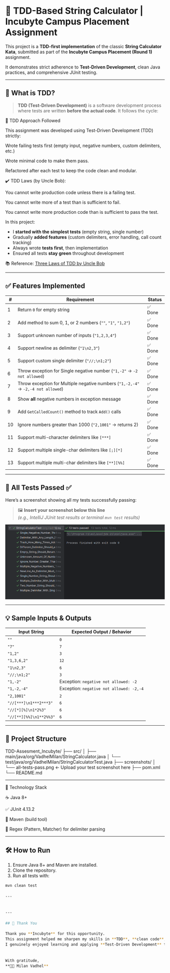 # 🧪 TDD-Based String Calculator | Incubyte Campus Placement Assignment

This project is a **TDD-first implementation** of the classic **String Calculator Kata**, submitted as part of the **Incubyte Campus Placement (Round 1)** assignment.

It demonstrates strict adherence to **Test-Driven Development**, clean Java practices, and comprehensive JUnit testing.

---

## 📌 What is TDD?

> **TDD (Test-Driven Development)** is a software development process where tests are written **before the actual code**. It follows the cycle:


📜 TDD Approach Followed

This assignment was developed using Test-Driven Development (TDD) strictly:

Wrote failing tests first (empty input, negative numbers, custom delimiters, etc.)

Wrote minimal code to make them pass.

Refactored after each test to keep the code clean and modular.

✔️ TDD Laws (by Uncle Bob):

You cannot write production code unless there is a failing test.

You cannot write more of a test than is sufficient to fail.

You cannot write more production code than is sufficient to pass the test.


In this project:
- I **started with the simplest tests** (empty string, single number)
- Gradually **added features** (custom delimiters, error handling, call count tracking)
- Always wrote **tests first**, then implementation
- Ensured all tests **stay green** throughout development

📚 Reference: [Three Laws of TDD by Uncle Bob](https://blog.cleancoder.com/uncle-bob/2014/12/17/TheCyclesOfTDD.html)

---
## ✅ Features Implemented

| #  | Requirement                                                                         | Status |
|----|-------------------------------------------------------------------------------------|--------|
| 1  |Return `0` for empty string                                                           | ✅ Done |
| 2  | Add method to sum 0, 1, or 2 numbers (`""`, `"1"`, `"1,2"`)                          | ✅ Done |
| 3  | Support unknown number of inputs (`"1,2,3,4"`)                                       | ✅ Done |
| 4  | Support newline as delimiter (`"1\n2,3"`)                                            | ✅ Done |
| 5  | Support custom single delimiter (`"//;\n1;2"`)                                       | ✅ Done |
| 6  | Throw exception for Single negative number (`"1,-2"` → `-2 not allowed`)             | ✅ Done |
| 7  | Throw exception for Multiple negative numbers (`"1,-2,-4"` → `-2,-4 not allowed`)    | ✅ Done |
| 8 | Show **all** negative numbers in exception message                                    | ✅ Done |
| 9  | Add `GetCalledCount()` method to track `Add()` calls                                  | ✅ Done |
| 10  | Ignore numbers greater than 1000 (`"2,1001"` → returns 2)                             | ✅ Done |
| 11 | Support multi-character delimiters like `[***]`                                       | ✅ Done |
| 12 | Support multiple single-char delimiters like `[;][*]`                                 | ✅ Done |
| 13 | Support multiple multi-char delimiters like `[**][%%]`                                | ✅ Done |

---

## 🧪 All Tests Passed ✅

Here’s a screenshot showing all my tests successfully passing:

> 🖼️ **Insert your screenshot below this line**  
> *(e.g., IntelliJ JUnit test results or terminal `mvn test` results)*

![All Tests Passing](screenshots/all-tests-pass.png)

---

## 💡 Sample Inputs & Outputs

| Input String                          | Expected Output / Behavior                |
|--------------------------------------|-------------------------------------------|
| `""`                                 | `0`                                       |
| `"7"`                                | `7`                                       |
| `"1,2"`                              | `3`                                       |
|`"1,3,6,2"`                           | `12`                                      | 
| `"1\n2,3"`                           | `6`                                       |
| `"//;\n1;2"`                         | `3`                                       |
|`"1,-2"`                              | Exception: `negative not allowed: -2`     |
|`"1,-2,-4"`                           | Exception: `negative not allowed: -2,-4`  |
| `"2,1001"`                           | `2`                                       |
| `"//[***]\n1***2***3"`               | `6`                                       |
| `"//[*][%]\n1*2%3"`                  | `6`                                       |
| `"//[**][%%]\n1**2%%3"`              | `6`                                       |


---

## 📂 Project Structure

TDD-Assesment_Incubyte/
├── src/
│ ├── main/java/org/VadhelMilan/StringCalculator.java
│ └── test/java/org/VadhelMilan/StringCalculatorTest.java
├── screenshots/
│ └── all-tests-pass.png ← Upload your test screenshot here
├── pom.xml
└── README.md

---

🧱 Technology Stack

☕ Java 8+

✅ JUnit 4.13.2

🧰 Maven (build tool)

📏 Regex (Pattern, Matcher) for delimiter parsing

---


## 🛠️ How to Run

1. Ensure Java 8+ and Maven are installed.
2. Clone the repository.
3. Run all tests with:

```bash
mvn clean test

---


---

## 🙏 Thank You

Thank you **Incubyte** for this opportunity.  
This assignment helped me sharpen my skills in **TDD**, **clean code**, and **unit testing**.  
I genuinely enjoyed learning and applying **Test-Driven Development** throughout this project.


With gratitude,  
**👨‍💻 Milan Vadhel**  

